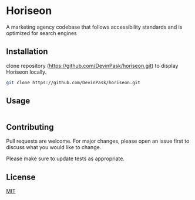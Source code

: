 # Horiseon
A marketing agency codebase that follows accessibility standards
and is optimized for search engines

## Installation

clone repository (https://github.com/DevinPask/horiseon.git) to display Horiseon locally.

```bash
git clone https://github.com/DevinPask/horiseon.git
```

## Usage

```https://choosealicense.com/licenses/mit/
```

## Contributing
Pull requests are welcome. For major changes, please open an issue first to discuss what you would like to change.

Please make sure to update tests as appropriate.

## License
[MIT](https://choosealicense.com/licenses/mit/)